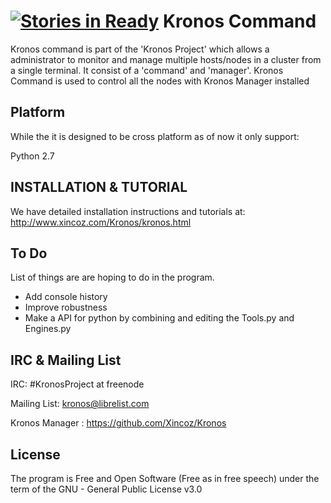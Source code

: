 [![Stories in Ready](https://badge.waffle.io/xincoz/kronos-command.png?label=ready&title=Ready)](https://waffle.io/xincoz/kronos-command)
Kronos Command
================

Kronos command is part of the 'Kronos Project' which allows a administrator to monitor and manage multiple hosts/nodes in a cluster from a single terminal. It consist of a 'command' and 'manager'. Kronos Command is used to control all the nodes with Kronos Manager installed

Platform
------------
While the it is designed to be cross platform as of now it only support:

Python 2.7

INSTALLATION & TUTORIAL
------------------------
We have detailed installation instructions and tutorials at:
<http://www.xincoz.com/Kronos/kronos.html>


To Do
-------
List of things are are hoping to do in the program.

* Add console history 
* Improve robustness
* Make a API for python by combining and editing the Tools.py and Engines.py

IRC & Mailing List
------------------
IRC: #KronosProject at freenode

Mailing List: kronos@librelist.com 

Kronos Manager : <https://github.com/Xincoz/Kronos>

License
---------------
The program is Free and Open Software (Free as in free speech) under the term of the GNU - General Public License v3.0


